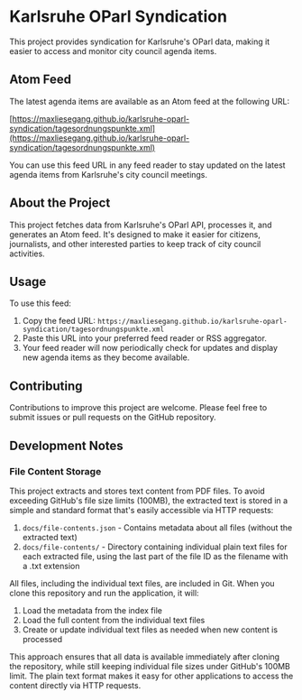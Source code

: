 # Karlsruhe OParl Syndication

This project provides syndication for Karlsruhe's OParl data, making it easier to access and monitor city council agenda items.

## Atom Feed

The latest agenda items are available as an Atom feed at the following URL:

[https://maxliesegang.github.io/karlsruhe-oparl-syndication/tagesordnungspunkte.xml](https://maxliesegang.github.io/karlsruhe-oparl-syndication/tagesordnungspunkte.xml)

You can use this feed URL in any feed reader to stay updated on the latest agenda items from Karlsruhe's city council meetings.

## About the Project

This project fetches data from Karlsruhe's OParl API, processes it, and generates an Atom feed. It's designed to make it easier for citizens, journalists, and other interested parties to keep track of city council activities.

## Usage

To use this feed:

1. Copy the feed URL: `https://maxliesegang.github.io/karlsruhe-oparl-syndication/tagesordnungspunkte.xml`
2. Paste this URL into your preferred feed reader or RSS aggregator.
3. Your feed reader will now periodically check for updates and display new agenda items as they become available.

## Contributing

Contributions to improve this project are welcome. Please feel free to submit issues or pull requests on the GitHub repository.

## Development Notes

### File Content Storage

This project extracts and stores text content from PDF files. To avoid exceeding GitHub's file size limits (100MB), the extracted text is stored in a simple and standard format that's easily accessible via HTTP requests:

1. `docs/file-contents.json` - Contains metadata about all files (without the extracted text)
2. `docs/file-contents/` - Directory containing individual plain text files for each extracted file, using the last part of the file ID as the filename with a .txt extension

All files, including the individual text files, are included in Git. When you clone this repository and run the application, it will:

1. Load the metadata from the index file
2. Load the full content from the individual text files
3. Create or update individual text files as needed when new content is processed

This approach ensures that all data is available immediately after cloning the repository, while still keeping individual file sizes under GitHub's 100MB limit. The plain text format makes it easy for other applications to access the content directly via HTTP requests.

